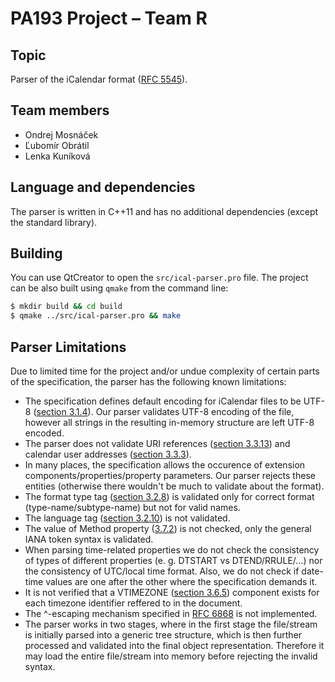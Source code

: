 # PA193 Project &ndash; Team R

## Topic
Parser of the iCalendar format ([RFC 5545](https://tools.ietf.org/html/rfc5545)).

## Team members
 * Ondrej Mosnáček
 * Ľubomír Obrátil
 * Lenka Kuníková

## Language and dependencies
The parser is written in C++11 and has no additional dependencies (except the standard library).

## Building
You can use QtCreator to open the `src/ical-parser.pro` file. The project can be also built using `qmake` from the command line:

```bash
$ mkdir build && cd build
$ qmake ../src/ical-parser.pro && make
```

## Parser Limitations
Due to limited time for the project and/or undue complexity of certain parts of the specification, the parser has the following known limitations:

 * The specification defines default encoding for iCalendar files to be UTF-8 ([section 3.1.4](https://tools.ietf.org/html/rfc5545#section-3.1.4)). Our parser validates UTF-8 encoding of the file, however all strings in the resulting in-memory structure are left UTF-8 encoded.
 * The parser does not validate URI references ([section 3.3.13](https://tools.ietf.org/html/rfc5545#section-3.3.13)) and calendar user addresses ([section 3.3.3](https://tools.ietf.org/html/rfc5545#section-3.3.3)).
 * In many places, the specification allows the occurence of extension components/properties/property parameters. Our parser rejects these entities (otherwise there wouldn't be much to validate about the format).
 * The format type tag ([section 3.2.8](https://tools.ietf.org/html/rfc5545#section-3.2.8)) is validated only for correct format (type-name/subtype-name) but not for valid names.
 * The language tag ([section 3.2.10](https://tools.ietf.org/html/rfc5545#section-3.2.10)) is not validated.
 * The value of Method property ([3.7.2](https://tools.ietf.org/html/rfc5545#section-3.7.2)) is not checked, only the general IANA token syntax is validated.
 * When parsing time-related properties we do not check the consistency of types of different properties (e. g. DTSTART vs DTEND/RRULE/...) nor the consistency of UTC/local time format. Also, we do not check if date-time values are one after the other where the specification demands it.
 * It is not verified that a VTIMEZONE ([section 3.6.5](https://tools.ietf.org/html/rfc5545#section-3.6.5)) component exists for each timezone identifier reffered to in the document.
 * The ^-escaping mechanism specified in [RFC 6868](https://tools.ietf.org/html/rfc6868) is not implemented.
 * The parser works in two stages, where in the first stage the file/stream is initially parsed into a generic tree structure, which is then further processed and validated into the final object representation. Therefore it may load the entire file/stream into memory before rejecting the invalid syntax.
